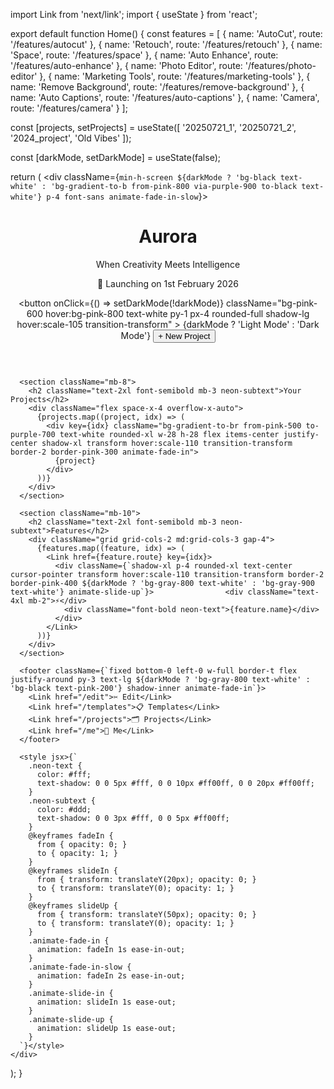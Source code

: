 import Link from 'next/link';
import { useState } from 'react';

export default function Home() {
  const features = [
    { name: 'AutoCut', route: '/features/autocut' },
    { name: 'Retouch', route: '/features/retouch' },
    { name: 'Space', route: '/features/space' },
    { name: 'Auto Enhance', route: '/features/auto-enhance' },
    { name: 'Photo Editor', route: '/features/photo-editor' },
    { name: 'Marketing Tools', route: '/features/marketing-tools' },
    { name: 'Remove Background', route: '/features/remove-background' },
    { name: 'Auto Captions', route: '/features/auto-captions' },
    { name: 'Camera', route: '/features/camera' }
  ];

  const [projects, setProjects] = useState([
    '20250721_1',
    '20250721_2',
    '2024_project',
    'Old Vibes'
  ]);

  const [darkMode, setDarkMode] = useState(false);

  return (
    <div className={`min-h-screen ${darkMode ? 'bg-black text-white' : 'bg-gradient-to-b from-pink-800 via-purple-900 to-black text-white'} p-4 font-sans animate-fade-in-slow`}>
      <header className="flex flex-col items-center justify-center mb-6 animate-fade-in">
        <h1 className="text-5xl font-extrabold tracking-wide neon-text mb-2 animate-fade-in">Aurora</h1>
        <p className="italic text-lg neon-subtext mb-1 animate-slide-in">When Creativity Meets Intelligence</p>
        <p className="italic text-sm text-pink-300 mb-4 animate-slide-in">🚀 Launching on 1st February 2026</p>
        <div className="flex space-x-2">
          <button
            onClick={() => setDarkMode(!darkMode)}
            className="bg-pink-600 hover:bg-pink-800 text-white py-1 px-4 rounded-full shadow-lg hover:scale-105 transition-transform"
          >
            {darkMode ? 'Light Mode' : 'Dark Mode'}
          </button>
          <Link href="/create">
            <button className="bg-purple-600 hover:bg-purple-800 text-white py-1 px-4 rounded-full shadow-lg hover:scale-105 transition-transform">+ New Project</button>
          </Link>
        </div>
      </header>

      <section className="mb-8">
        <h2 className="text-2xl font-semibold mb-3 neon-subtext">Your Projects</h2>
        <div className="flex space-x-4 overflow-x-auto">
          {projects.map((project, idx) => (
            <div key={idx} className="bg-gradient-to-br from-pink-500 to-purple-700 text-white rounded-xl w-28 h-28 flex items-center justify-center shadow-xl transform hover:scale-110 transition-transform border-2 border-pink-300 animate-fade-in">
              {project}
            </div>
          ))}
        </div>
      </section>

      <section className="mb-10">
        <h2 className="text-2xl font-semibold mb-3 neon-subtext">Features</h2>
        <div className="grid grid-cols-2 md:grid-cols-3 gap-4">
          {features.map((feature, idx) => (
            <Link href={feature.route} key={idx}>
              <div className={`shadow-xl p-4 rounded-xl text-center cursor-pointer transform hover:scale-110 transition-transform border-2 border-pink-400 ${darkMode ? 'bg-gray-800 text-white' : 'bg-gray-900 text-white'} animate-slide-up`}>                <div className="text-4xl mb-2">⚡</div>
                <div className="font-bold neon-text">{feature.name}</div>
              </div>
            </Link>
          ))}
        </div>
      </section>

      <footer className={`fixed bottom-0 left-0 w-full border-t flex justify-around py-3 text-lg ${darkMode ? 'bg-gray-800 text-white' : 'bg-black text-pink-200'} shadow-inner animate-fade-in`}>
        <Link href="/edit">✂️ Edit</Link>
        <Link href="/templates">📋 Templates</Link>
        <Link href="/projects">🗂 Projects</Link>
        <Link href="/me">👤 Me</Link>
      </footer>

      <style jsx>{`
        .neon-text {
          color: #fff;
          text-shadow: 0 0 5px #fff, 0 0 10px #ff00ff, 0 0 20px #ff00ff;
        }
        .neon-subtext {
          color: #ddd;
          text-shadow: 0 0 3px #fff, 0 0 5px #ff00ff;
        }
        @keyframes fadeIn {
          from { opacity: 0; }
          to { opacity: 1; }
        }
        @keyframes slideIn {
          from { transform: translateY(20px); opacity: 0; }
          to { transform: translateY(0); opacity: 1; }
        }
        @keyframes slideUp {
          from { transform: translateY(50px); opacity: 0; }
          to { transform: translateY(0); opacity: 1; }
        }
        .animate-fade-in {
          animation: fadeIn 1s ease-in-out;
        }
        .animate-fade-in-slow {
          animation: fadeIn 2s ease-in-out;
        }
        .animate-slide-in {
          animation: slideIn 1s ease-out;
        }
        .animate-slide-up {
          animation: slideUp 1s ease-out;
        }
      `}</style>
    </div>
  );
}


